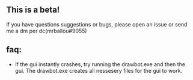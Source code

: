 ## This is a beta!

If you have questions suggestions or bugs, please open an issue or send me a dm per dc(mrballou#9055)

## faq:

- If the gui instantly crashes, try running the drawbot.exe and then the gui. The drawbot.exe creates all nessesery files for the gui to work.
